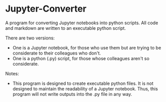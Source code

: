 # Jupyter-Converter
A program for converting Jupyter notebooks into python scripts.
All code and markdown are written to an executable python script.

There are two versions:
- One is a Jupyter notebook, for those who use them but are trying to be considerate to their colleagues who don't.
- One is a python (.py) script, for those whose colleagues aren't so considerate.

Notes:
- This program is designed to create executable python files. It is not designed to maintain the readability of a Jupyter notebook. Thus, this program will not write outputs into the .py file in any way.
